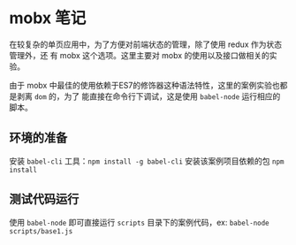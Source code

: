 # mobx 笔记  

在较复杂的单页应用中，为了方便对前端状态的管理，除了使用 redux 作为状态管理外，还
有 mobx 这个选项。这里主要对 mobx 的使用以及接口做相关的实验。

由于 mobx 中最佳的使用依赖于ES7的修饰器这种语法特性，这里的案例实验也都是剥离 `dom` 的，为了
能直接在命令行下调试，这是使用 `babel-node` 运行相应的脚本。

## 环境的准备
安装 `babel-cli` 工具：`npm install -g babel-cli`
安装该案例项目依赖的包 `npm install`

## 测试代码运行
使用 `babel-node` 即可直接运行 `scripts` 目录下的案例代码，ex: `babel-node scripts/base1.js`